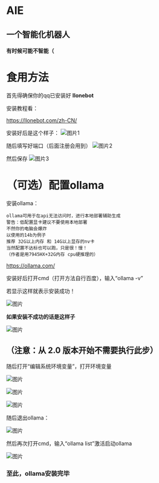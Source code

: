 # AIE
## 一个智能化机器人
#### 有时候可能不智能（
#
# 食用方法
首先得确保你的qq已安装好 **llonebot**

安装教程看：

https://llonebot.com/zh-CN/

安装好后是这个样子：
![图片1](./help/1.png)

随后填写好端口（后面注册会用到）
![图片2](./help/2.png)

然后保存
![图片3](./help/3.png)

# （可选）配置ollama

安装ollama：

~~~
ollama可用于在api无法访问时，进行本地部署辅助生成
警告：低配置显卡建议不要使用本地部署
不然你的电脑会爆炸
以使用的14b为例子
推荐 32G以上内存 和 14G以上显存的nv卡
当然配置不达标也可以跑，只是很！慢！
（作者是用7945HX+32G内存 cpu硬推理的）
~~~

https://ollama.com/

安装好后打开cmd（打开方法自行百度），输入“ollama -v”

若显示这样就表示安装成功！

![图片](./help/o1.png)

**如果安装不成功的话是这样子**

![图片](./help/o1.5.png)

## （注意：从 2.0 版本开始不需要执行此步）

随后打开“编辑系统环境变量”，打开环境变量

![图片](./help/o2.png)

![图片](./help/o3.png)

![图片](./help/o4.png)

随后退出ollama：

![图片](./help/o5.png)

然后再次打开cmd，输入“ollama list”激活启动ollama

![图片](./help/o6.png)

### 至此，ollama安装完毕
